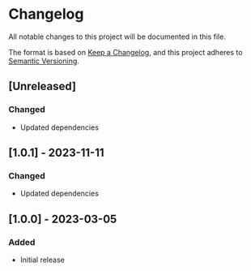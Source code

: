 # Changelog

All notable changes to this project will be documented in this file.

The format is based on [Keep a Changelog](https://keepachangelog.com/en/1.0.0/),
and this project adheres to [Semantic Versioning](https://semver.org/spec/v2.0.0.html).

## [Unreleased]
### Changed
- Updated dependencies

## [1.0.1] - 2023-11-11
### Changed
- Updated dependencies

## [1.0.0] - 2023-03-05
### Added
- Initial release
